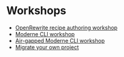 # Workshops

* [OpenRewrite recipe authoring workshop](recipe-authoring.md)
* [Moderne CLI workshop](moderne-cli-exercise.md)
* [Air-gapped Moderne CLI workshop](air-gapped-cli.md)
* [Migrate your own project](migrate-your-own-project.md)

